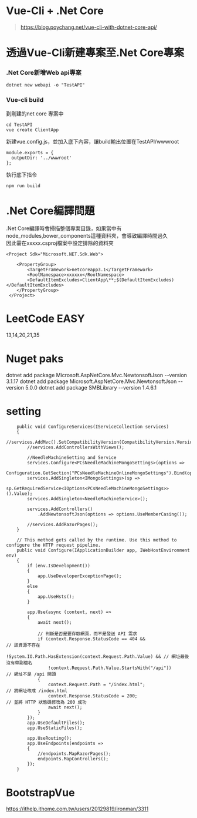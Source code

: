 # Vue-Cli + .Net Core

> https://blog.poychang.net/vue-cli-with-dotnet-core-api/

# 透過Vue-Cli新建專案至.Net Core專案

### .Net Core新增Web api專案

    dotnet new webapi -o "TestAPI"

### Vue-cli build

到剛建的net core 專案中

    cd TestAPI
    vue create ClientApp
    
新建vue.config.js，並加入底下內容，讓build輸出位置在TestAPI/wwwroot

    module.exports = {
      outputDir: '../wwwroot'
    };

執行底下指令
    
    npm run build
    
# .Net Core編譯問題

.Net Core編譯時會掃描整個專案目錄，如果當中有node_modules,bower_components這種資料夾，會導致編譯時間過久  
因此需在xxxxx.csproj檔案中設定排除的資料夾  

    <Project Sdk="Microsoft.NET.Sdk.Web">

        <PropertyGroup>
            <TargetFramework>netcoreapp3.1</TargetFramework>
            <RootNamespace>xxxxxx</RootNamespace>
            <DefaultItemExcludes>ClientApp\**;$(DefaultItemExcludes)</DefaultItemExcludes>
        </PropertyGroup>
     </Project>



# LeetCode EASY
13,14,20,21,35

# Nuget paks

dotnet add package Microsoft.AspNetCore.Mvc.NewtonsoftJson --version 3.1.17
dotnet add package Microsoft.AspNetCore.Mvc.NewtonsoftJson --version 5.0.0
dotnet add package SMBLibrary --version 1.4.6.1


# setting

        public void ConfigureServices(IServiceCollection services)
        {
            //services.AddMvc().SetCompatibilityVersion(CompatibilityVersion.Version_2_1);
            //services.AddControllersWithViews();

            //NeedleMachineSetting and Service
            services.Configure<PCsNeedleMachineMongoSettings>(options =>
                Configuration.GetSection("PCsNeedleMachineOnlineMongoSettings").Bind(options));
            services.AddSingleton<IMongoSettings>(sp =>
                    sp.GetRequiredService<IOptions<PCsNeedleMachineMongoSettings>>().Value);
            services.AddSingleton<NeedleMachineService>();

            services.AddControllers()
                .AddNewtonsoftJson(options => options.UseMemberCasing());

            //services.AddRazorPages();
        }

        // This method gets called by the runtime. Use this method to configure the HTTP request pipeline.
        public void Configure(IApplicationBuilder app, IWebHostEnvironment env)
        {
            if (env.IsDevelopment())
            {
                app.UseDeveloperExceptionPage();
            }
            else
            {
                app.UseHsts();
            }

            app.Use(async (context, next) =>
            {
                await next();

                // 判斷是否是要存取網頁，而不是發送 API 需求
                if (context.Response.StatusCode == 404 &&                       // 該資源不存在
                    !System.IO.Path.HasExtension(context.Request.Path.Value) && // 網址最後沒有帶副檔名
                    !context.Request.Path.Value.StartsWith("/api"))             // 網址不是 /api 開頭
                {
                    context.Request.Path = "/index.html";                       // 將網址改成 /index.html
                    context.Response.StatusCode = 200;                          // 並將 HTTP 狀態碼修改為 200 成功
                    await next();
                }
            });
            app.UseDefaultFiles();
            app.UseStaticFiles();

            app.UseRouting();
            app.UseEndpoints(endpoints =>
            {
                //endpoints.MapRazorPages();
                endpoints.MapControllers();
            });
        }
# BootstrapVue
https://ithelp.ithome.com.tw/users/20129819/ironman/3311
